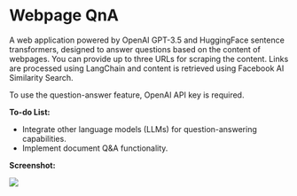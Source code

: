 # Webpage QnA

A web application powered by OpenAI GPT-3.5 and HuggingFace sentence transformers, designed to answer questions based on the content of webpages. You can provide up to three URLs for scraping the content. Links are processed using LangChain and content is retrieved using Facebook AI Similarity Search.

To use the question-answer feature, OpenAI API key is required.

**To-do List:**

- Integrate other language models (LLMs) for question-answering capabilities.
- Implement document Q&A functionality.



**Screenshot:**

<img src="https://i.imgur.com/nhN07Rp.png">
